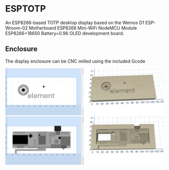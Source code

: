 # ESPTOTP

An ESP8266-based TOTP desktop display based on the Wemos D1 ESP-Wroom-02 Motherboard ESP8266 Mini-WiFi NodeMCU Module ESP8266+18650 Battery+0.96 OLED development board.

## Enclosure

The display enclosure can be CNC milled using the included Gcode

![Alt text](/images/wemos_front.png?raw=true "Display enclosure front")
![Alt text](/images/wemos_back.png?raw=true "Display enclosure back")
